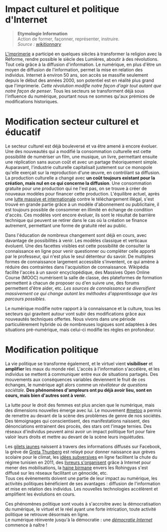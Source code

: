 # Impact culturel et politique d'Internet

> **Etymologie Information**  
Action de former, façonner, représenter, instruire.  
*Source : [wikitionnary](https://fr.wiktionary.org/wiki/formo#la)*


[L'imprimerie](https://www.senat.fr/rap/r97-331-1/r97-331-11.html) a participé en quelques siècles à transformer la religion avec la Réforme, rendre possible le siècle des Lumières, aboutir à des révolutions. Tout cela grâce à la diffusion d'information. Le numérique, en plus d'être un moyen de diffusion de l'information, permet la mise en relation des individus. Internet à environ 50 ans, son accès se massifie seulement depuis le début des années 2000, son potentiel est en réalité plus grand que l'imprimerie. *Cette révolution modifie notre façon d'agir tout autant que notre façon de penser*. Tous les secteurs se transforment déjà sous l'influence du numérique, pourtant nous ne sommes qu'aux prémices de modifications historiques.

# Modification secteur culturel et éducatif

Le secteur culturel est déjà bouleversé et va être amené à encore évoluer. Une des nouveautés qui a modifié la consommation culturelle est cette possibilité de numériser un film, une musique, un livre, permettant ensuite une réplication sans aucun coût et avec un partage théoriquement simple. Auparavant, l'industrie culturelle capitalisait justement sur ce monopole qu'elle exerçait sur la reproduction d'une œuvre, en contrôlant sa diffusion. La production culturelle a changé avec **un coût toujours existant pour la création, mais nul en ce qui concerne la diffusion**. Une consommation gratuite pour une production qui ne l'est pas, on se trouve à créer de nouveaux modèles pour financer cette production. L'équilibre actuel, après une [lutte massive et internationale](https://www.lesinrocks.com/2016/07/03/actualite/actualite/megaupload-regnait-internet/) contre le téléchargement illégal, s'est trouvé en grande partie grâce à un modèle d'abonnement ou publicitaire, il est toujours possible de consommer en illimité en échange de condition d'accès. Ces modèles vont encore évoluer, ils sont le résultat de barrière technique qui peuvent se retirer dans le cas où la création se finance autrement, permettant une forme de gratuité réel au public.

Dans l'éducation de nombreux changement sont déjà en cours, avec davantage de possibilités à venir. Les modèles classique et verticaux évoluent. Une des facettes visibles est cette possibilité de consulter la connaissance en ligne pour venir questionner ou compléter celle apporté par le professeur, qui n'est plus le seul détenteur du savoir. De multiples formes de connaissance largement accessible s'inventent, ce qui amène à réduire des contraintes dans l'acquisition de connaissance. Wikipédia facilite l'accès à un savoir encyclopédique, des Massives Open Online Course (MOOC) numérisent la salle de classe, des plateformes de formation permettent à chacun de proposer ou d'en suivre une, des forums permettent d'être aider, etc.
*Les sources de connaissance se diversifient massivement ce qui change autant les méthodes d'apprentissage que les parcours possibles*.


Le numérique modifie notre rapport à la connaissance et la culture, tous les secteurs qui gravitent autour vont subir des modifications grâce aux nouveautés techniques offertes. Nous vivons dans une période particulièrement hybride où de nombreuses logiques sont adaptées à des situations pré-numérique, mais celui-ci modifie les règles en profondeur.

# Modification politique

La vie politique se transforme également, et le virtuel vient **visibiliser** et **amplifier** les maux du monde réel. L'accès à l'information s'accélère, et les individus se mettent à communiquer entre eux de situations partagés. Des mouvements aux conséquences variables deviennent le fruit de ces échanges, le numérique agit alors comme un *révélateur de questions sociétale*.
**Des phénomènes d'ampleurs ont pu déjà avoir lieu, sont en cours, mais bien d'autres sont à venir.**

La lutte pour le droit des femmes est plus ancien que le numérique, mais des dimensions nouvelles émerge avec lui. Le mouvement [#metoo](https://fr.wikipedia.org/wiki/Mouvement_MeToo) a permis de remettre au devant de la scène des problèmes de genre de nos sociétés. Des témoignages qui conscientisent, des manifestations naissent, des dénonciations entrainent des procès, des stars ont l'image ternies. Des réseaux d'individus peuvent ainsi avoir un impact politique fort pour faire valoir leurs droits et mettre au devant de la scène leurs inquiétudes.

Les [gilets jaunes](https://www.leparisien.fr/politique/il-y-a-un-an-la-gronde-des-gilets-jaunes-naissait-sur-facebook-et-en-une-du-parisien-16-10-2019-8173938.php) naissent à travers des informations diffusés sur Facebook, la grève de [Greta Thunberg](https://www.novethic.fr/actualite/environnement/climat/isr-rse/greve-pour-le-climat-comment-greta-thnuberg-est-parvenu-a-mobiliser-les-foules-alors-que-beaucoup-d-autres-avant-elles-ont-echoue-146958.html) est relayé pour donner naissance aux grèves scolaire pour le climat, les [idées subversives](https://journals.openedition.org/anneemaghreb/1288#ftn82) en ligne facilitent la chute du régime tunisien en 2011, des [livreurs s'organisent](https://www.youtube.com/watch?v=OyCVb8Mq8PU) grâce à Internet pour mener des mobilisations, la [haine birmane](https://www.letemps.ch/monde/facebook-haine-immoderee-rohingyas) envers les Rohingyas s'est diffusé sur les réseaux facilitant un génocide, etc.  
Tous ces évènements doivent une partie de leur impact au numérique, les activités politiques bénéficient de ses avantages : diffusion de l'information et mise en relation des individus. Les nouvelles technologies accélèrent et amplifient les évolutions en cours.

Ces phénomènes politique sont voués à s'accroitre avec la démocratisation du numérique, le virtuel et le réel ayant une forte intrication, toute activité politique se retrouve désormais en ligne.  
Le numérique réinvente jusqu'à la démocratie : une *[démocratie Internet](https://www.cairn.info/revue-transversalites-2012-3-page-65.htm)* commence à naître !
